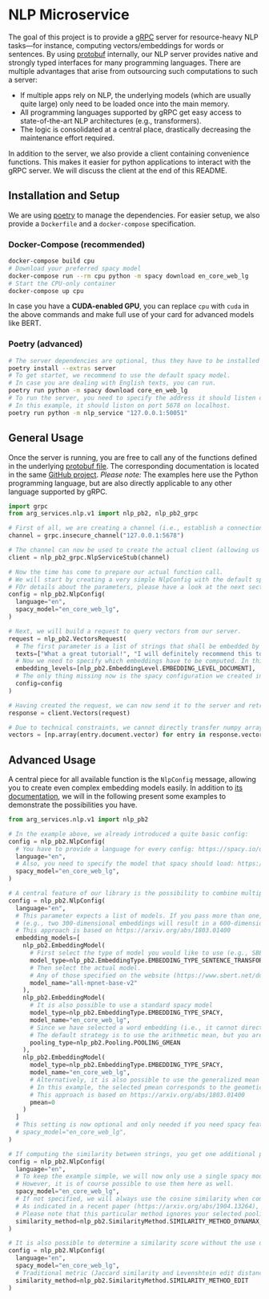 # NLP Microservice

The goal of this project is to provide a [gRPC](https://grpc.io) server for resource-heavy NLP tasks&mdash;for instance, computing vectors/embeddings for words or sentences.
By using [protobuf](https://developers.google.com/protocol-buffers) internally, our NLP server provides native and strongly typed interfaces for many programming languages.
There are multiple advantages that arise from outsourcing such computations to such a server:

- If multiple apps rely on NLP, the underlying models (which are usually quite large) only need to be loaded once into the main memory.
- All programming languages supported by gRPC get easy access to state-of-the-art NLP architectures (e.g., transformers).
- The logic is consolidated at a central place, drastically decreasing the maintenance effort required.

In addition to the server, we also provide a client containing convenience functions.
This makes it easier for python applications to interact with the gRPC server.
We will discuss the client at the end of this README.

## Installation and Setup

We are using [poetry](https://python-poetry.org) to manage the dependencies.
For easier setup, we also provide a `Dockerfile` and a `docker-compose` specification.

### Docker-Compose (recommended)

```sh
docker-compose build cpu
# Download your preferred spacy model
docker-compose run --rm cpu python -m spacy download en_core_web_lg
# Start the CPU-only container
docker-compose up cpu
```

In case you have a **CUDA-enabled GPU**, you can replace `cpu` with `cuda` in the above commands and make full use of your card for advanced models like BERT.

### Poetry (advanced)

```sh
# The server dependencies are optional, thus they have to be installed explicitly.
poetry install --extras server
# To get startet, we recommend to use the default spacy model.
# In case you are dealing with English texts, you can run.
poetry run python -m spacy download core_en_web_lg
# To run the server, you need to specify the address it should listen on.
# In this example, it should liston on port 5678 on localhost.
poetry run python -m nlp_service "127.0.0.1:50051"
```

## General Usage

Once the server is running, you are free to call any of the functions defined in the underlying [protobuf file](https://github.com/ReCAP-UTR/Schema/blob/main/proto/arg_services/nlp/v1/nlp.proto).
The corresponding documentation is located in the same [GitHub project](https://github.com/ReCAP-UTR/Schema/blob/main/doc/README.md#arg_servicesnlpv1nlpproto).
_Please note:_ The examples here use the Python programming language, but are also directly applicable to any other language supported by gRPC.

```python
import grpc
from arg_services.nlp.v1 import nlp_pb2, nlp_pb2_grpc

# First of all, we are creating a channel (i.e., establish a connection to our server)
channel = grpc.insecure_channel("127.0.0.1:5678")

# The channel can now be used to create the actual client (allowing us to call all available functions)
client = nlp_pb2_grpc.NlpServiceStub(channel)

# Now the time has come to prepare our actual function call.
# We will start by creating a very simple NlpConfig with the default spacy model.
# FOr details about the parameters, please have a look at the next section.
config = nlp_pb2.NlpConfig(
  language="en",
  spacy_model="en_core_web_lg",
)

# Next, we will build a request to query vectors from our server.
request = nlp_pb2.VectorsRequest(
  # The first parameter is a list of strings that shall be embedded by our server.
  texts=["What a great tutorial!", "I will definitely recommend this to my friends."],
  # Now we need to specify which embeddings have to be computed. In this example, we create one vector for each text
  embedding_levels=[nlp_pb2.EmbeddingLevel.EMBEDDING_LEVEL_DOCUMENT],
  # The only thing missing now is the spacy configuration we created in the previous step.
  config=config
)

# Having created the request, we can now send it to the server and retrieve the corresponding response.
response = client.Vectors(request)

# Due to technical constraints, we cannot directly transfer numpy arrays, thus we convert our response.
vectors = [np.array(entry.document.vector) for entry in response.vectors]
```

<!-- TODO: Prefer Vectors instead of Similarities for Python to increase performacne. -->

## Advanced Usage

A central piece for all available function is the `NlpConfig` message, allowing you to create even complex embedding models easily.
In addition to [its documentation](https://github.com/ReCAP-UTR/Schema/blob/main/doc/README.md#nlpconfig), we will in the following present some examples to demonstrate the possibilities you have.

```python
from arg_services.nlp.v1 import nlp_pb2

# In the example above, we already introduced a quite basic config:
config = nlp_pb2.NlpConfig(
  # You have to provide a language for every config: https://spacy.io/usage/models#languages
  language="en",
  # Also, you need to specify the model that spacy should load: https://spacy.io/models/en
  spacy_model="en_core_web_lg",
)

# A central feature of our library is the possibility to combine multiple embedding models, potentially capturing more contextual information.
config = nlp_pb2.NlpConfig(
  language="en",
  # This parameter expects a list of models. If you pass more than one, the respective vectors are **concatenated** to each other
  # (e.g., two 300-dimensional embeddings will result in a 600-dimensional one).
  # This approach is based on https://arxiv.org/abs/1803.01400
  embedding_models=[
    nlp_pb2.EmbeddingModel(
      # First select the type of model you would like to use (e.g., SBERT/Sentence Transformers).
      model_type=nlp_pb2.EmbeddingType.EMBEDDING_TYPE_SENTENCE_TRANSFORMERS,
      # Then select the actual model.
      # Any of those specified on the website (https://www.sbert.net/docs/pretrained_models.html) are allowed.
      model_name="all-mpnet-base-v2"
    ),
    nlp_pb2.EmbeddingModel(
      # It is also possible to use a standard spacy model
      model_type=nlp_pb2.EmbeddingType.EMBEDDING_TYPE_SPACY,
      model_name="en_core_web_lg",
      # Since we have selected a word embedding (i.e., it cannot directly encode sentences), the token vectors need to be aggregated somehow.
      # The default strategy is to use the arithmetic mean, but you are free to use other strategies (e.g., the geometric mean).
      pooling_type=nlp_pb2.Pooling.POOLING_GMEAN
    ),
    nlp_pb2.EmbeddingModel(
      model_type=nlp_pb2.EmbeddingType.EMBEDDING_TYPE_SPACY,
      model_name="en_core_web_lg",
      # Alternatively, it is also possible to use the generalized mean / power mean.
      # In this example, the selected pmean corresponds to the geometic mean (thus this embedding is identical to the previous one).
      # This approach is based on https://arxiv.org/abs/1803.01400
      pmean=0
    )
  ]
  # This setting is now optional and only needed if you need spacy features (e.g., POS tagging) besides embeddings.
  # spacy_model="en_core_web_lg",
)

# If computing the similarity between strings, you get one additional parameter.
config = nlp_pb2.NlpConfig(
  language="en",
  # To keep the example simple, we will now only use a single spacy model instead of the more powerful embedding models.
  # However, it is of course possible to use them here as well.
  spacy_model="en_core_web_lg",
  # If not specified, we will always use the cosine similarity when comparing two strings.
  # As indicated in a recent paper (https://arxiv.org/abs/1904.13264), you may achieve better results with alternative approaches like DynaMax Jaccard.
  # Please note that this particular method ignores your selected pooling method due to the fact that even plain word embeddings are not pooled at all.
  similarity_method=nlp_pb2.SimilarityMethod.SIMILARITY_METHOD_DYNAMAX_JACCARD
)

# It is also possible to determine a similarity score without the use of embeddings.
config = nlp_pb2.NlpConfig(
  language="en",
  spacy_model="en_core_web_lg",
  # Traditional metric (Jaccard similarity and Levenshtein edit distance) are also available
  similarity_method=nlp_pb2.SimilarityMethod.SIMILARITY_METHOD_EDIT
)
```
